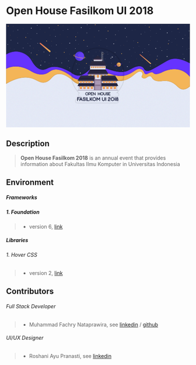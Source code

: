# Open House Fasilkom UI 2018
![OH 2018](oh.png)

## Description
> **Open House Fasilkom 2018** is an annual event that provides information about Fakultas Ilmu Komputer in Universitas Indonesia

## Environment

##### Frameworks
##### 1. Foundation
> - version 6, [link](https://foundation.zurb.com/ "The most advanced responsive front-end framework in the world.")

##### Libraries
###### 1. Hover CSS
> - version 2, [link](http://ianlunn.github.io/Hover/ "Hover CSS Website")

## Contributors
###### Full Stack Developer
> - Muhammad Fachry Nataprawira, see [linkedin](https://www.linkedin.com/in/nataprawiraf/ "see Fachry on LinkedIn") / [github](https://github.com/ciferivalle "see Fachry on Github")

###### UI/UX Designer
> - Roshani Ayu Pranasti, see [linkedin](https://www.linkedin.com/in/roshani-ayu-pranasti/ "see Asti on LinkedIn")
